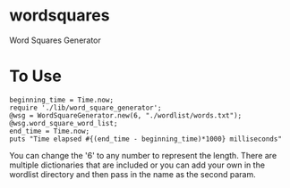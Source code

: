 wordsquares
===========

Word Squares Generator

To Use
====

```
beginning_time = Time.now; 
require './lib/word_square_generator'; 
@wsg = WordSquareGenerator.new(6, "./wordlist/words.txt"); 
@wsg.word_square_word_list; 
end_time = Time.now; 
puts "Time elapsed #{(end_time - beginning_time)*1000} milliseconds"
```

You can change the '6' to any number to represent the length. There are multiple dictionaries that are included or you can add your own in the wordlist directory and then pass in the name as the second param.
